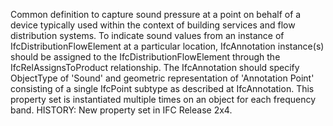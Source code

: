 ﻿Common definition to capture sound pressure at a point on behalf of a device typically used within the context of building services and flow distribution systems.   To indicate sound values from an instance of IfcDistributionFlowElement at a particular location, IfcAnnotation instance(s) should be assigned to the IfcDistributionFlowElement through the IfcRelAssignsToProduct relationship. The IfcAnnotation should specify ObjectType of 'Sound' and geometric representation of 'Annotation Point' consisting of a single IfcPoint subtype as described at IfcAnnotation.  This property set is instantiated multiple times on an object for each frequency band.  HISTORY: New property set in IFC Release 2x4.
